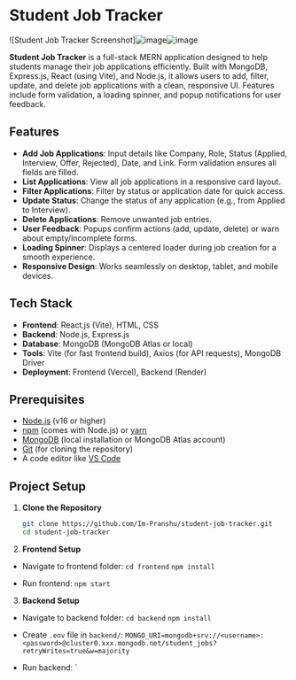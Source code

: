 # Student Job Tracker

![Student Job Tracker Screenshot]![image](https://github.com/user-attachments/assets/39fa0348-450c-4991-aafb-3009635dbace)![image](https://github.com/user-attachments/assets/968c1fff-f59f-4d0e-bef7-00d0bfcfcf5c)



**Student Job Tracker** is a full-stack MERN application designed to help students manage their job applications efficiently. Built with MongoDB, Express.js, React (using Vite), and Node.js, it allows users to add, filter, update, and delete job applications with a clean, responsive UI. Features include form validation, a loading spinner, and popup notifications for user feedback.

## Features

- **Add Job Applications**: Input details like Company, Role, Status (Applied, Interview, Offer, Rejected), Date, and Link. Form validation ensures all fields are filled.
- **List Applications**: View all job applications in a responsive card layout.
- **Filter Applications**: Filter by status or application date for quick access.
- **Update Status**: Change the status of any application (e.g., from Applied to Interview).
- **Delete Applications**: Remove unwanted job entries.
- **User Feedback**: Popups confirm actions (add, update, delete) or warn about empty/incomplete forms.
- **Loading Spinner**: Displays a centered loader during job creation for a smooth experience.
- **Responsive Design**: Works seamlessly on desktop, tablet, and mobile devices.

## Tech Stack

- **Frontend**: React.js (Vite), HTML, CSS
- **Backend**: Node.js, Express.js
- **Database**: MongoDB (MongoDB Atlas or local)
- **Tools**: Vite (for fast frontend build), Axios (for API requests), MongoDB Driver
- **Deployment**: Frontend (Vercel), Backend (Render)

## Prerequisites

- [Node.js](https://nodejs.org/) (v16 or higher)
- [npm](https://www.npmjs.com/) (comes with Node.js) or [yarn](https://yarnpkg.com/)
- [MongoDB](https://www.mongodb.com/) (local installation or MongoDB Atlas account)
- [Git](https://git-scm.com/) (for cloning the repository)
- A code editor like [VS Code](https://code.visualstudio.com/)

## Project Setup

1. **Clone the Repository**
   ```bash
   git clone https://github.com/Im-Pranshu/student-job-tracker.git
   cd student-job-tracker
   ```
2. **Frontend Setup**

- Navigate to frontend folder:
  `cd frontend`
  `npm install`

- Run frontend:
  `npm start`

3. **Backend Setup**

- Navigate to backend folder:
  `cd backend`
  `npm install`

- Create `.env` file in `backend/`:
  `MONGO_URI=mongodb+srv://<username>:<password>@cluster0.xxx.mongodb.net/student_jobs?retryWrites=true&w=majority`

- Run backend:
  `
